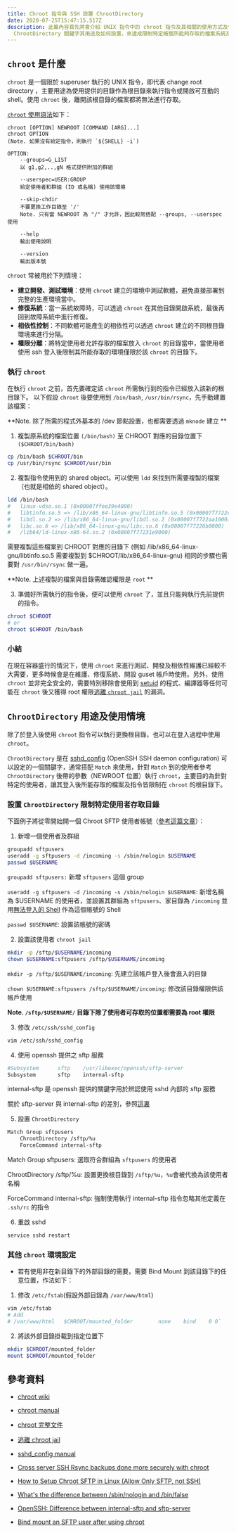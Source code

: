 ```yaml
---
title: Chroot 指令與 SSH 設置 ChrootDirectory
date: 2020-07-25T15:47:15.517Z
description: 此篇內容首先將會介紹 UNIX 指令中的 chroot 指令及其相關的使用方式及情境，並且介紹在 SSH 中的
  ChrootDirectory 關鍵字其用途及如何設置，來達成限制特定帳號所能夠存取的檔案系統及可執行的指令等目的。
---
```

## `chroot` 是什麼

`chroot` 是一個限於 superuser 執行的 UNIX 指令，即代表 change root directory ，主要用途為使用提供的目錄作為根目錄來執行指令或開啟可互動的 shell。使用 `chroot` 後，離開該根目錄的檔案都將無法進行存取。

[`chroot` 使用語法]((http://manpages.ubuntu.com/manpages/focal/zh_TW/man8/chroot.8.html))如下：

```
chroot [OPTION] NEWROOT [COMMAND [ARG]...]
chroot OPTION 
(Note. 如果沒有給定指令，則執行 `${SHELL} -i`)

OPTION:
    --groups=G_LIST 
    以 g1,g2,..,gN 格式提供附加的群組 

    --userspec=USER:GROUP
    給定使用者和群組 (ID 或名稱) 使用該環境

    --skip-chdir
    不要更換工作目錄至 '/'
    Note. 只有當 NEWROOT 為 "/" 才允許，因此較常搭配 --groups, --userspec 使用

    --help
    輸出使用說明

    --version
    輸出版本號
```

`chroot` 常被用於下列情境：

* **建立開發、測試環境**：使用 `chroot` 建立的環境中測試軟體，避免直接部署到完整的生產環境當中。
* **修復系統**：當一系統故障時，可以透過 `chroot` 在其他目錄開啟系統，最後再回到故障系統中進行修復。
* **相依性控制**：不同軟體可能產生的相依性可以透過 `chroot` 建立的不同根目錄環境來進行分隔。
* **權限分離**：將特定使用者允許存取的檔案放入 `chroot` 的目錄當中，當使用者使用 ssh 登入後限制其所能存取的環境僅限於該 `chroot` 的目錄下。

### 執行 `chroot`

在執行 `chroot` 之前，首先要確定該 `chroot` 所需執行到的指令已經放入該新的根目錄下。
以下假設 `chroot` 後要使用到 `/bin/bash`, `/usr/bin/rsync`，先手動建置該檔案：

**Note. 除了所需的程式外基本的 /dev 節點設置，也都需要透過 `mknode` 建立 **
1. 複製原系統的檔案位置 `(/bin/bash)` 至 CHROOT 對應的目錄位置下 `($CHROOT/bin/bash)`

```bash
cp /bin/bash $CHROOT/bin
cp /usr/bin/rsync $CHROOT/usr/bin
```

2. 複製指令使用到的 shared object。可以使用 `ldd` 來找到所需要複製的檔案（也就是相依的 shared object）。

```bash
ldd /bin/bash
#	linux-vdso.so.1 (0x00007ffee39e4000)
#	libtinfo.so.5 => /lib/x86_64-linux-gnu/libtinfo.so.5 (0x00007f7722ca5000)
#	libdl.so.2 => /lib/x86_64-linux-gnu/libdl.so.2 (0x00007f7722aa1000)
#	libc.so.6 => /lib/x86_64-linux-gnu/libc.so.6 (0x00007f77226b0000)
#	/lib64/ld-linux-x86-64.so.2 (0x00007f77231e9000)
```
需要複製這些檔案到 CHROOT 對應的目錄下 (例如 /lib/x86_64-linux-gnu/libtinfo.so.5 需要複製到 $CHROOT/lib/x86_64-linux-gnu)
相同的步驟也需要對 `/usr/bin/rsync` 做一遍。

**Note. 上述複製的檔案與目錄需確認權限是 `root` **

3. 準備好所需執行的指令後，便可以使用 `chroot` 了，並且只能夠執行先前提供的指令。

```bash
chroot $CHROOT
# or
chroot $CHROOT /bin/bash
```

### 小結
在現在容器盛行的情況下，使用 `chroot` 來進行測試、開發及相依性維護已經較不大需要，更多時候會是在維護、修復系統、開設 guset 帳戶時使用。另外，使用 `chroot` 並非完全安全的，需要特別移除會使用到 [setuid](https://man7.org/linux/man-pages/man2/setuid.2.html) 的程式、編譯器等任何可能在 `chroot` 後又獲得 root 權限[逃離 `chroot jail`](https://web.archive.org/web/20160127150916/http://www.bpfh.net/simes/computing/chroot-break.html) 的漏洞。

## `ChrootDirectory` 用途及使用情境
除了於登入後使用 `chroot` 指令可以執行更換根目錄，也可以在登入過程中使用 `chroot`。

`ChrootDirectory` 是在 [sshd_config](https://linux.die.net/man/5/sshd_config) (OpenSSH SSH daemon configuration) 可以設定的一個關鍵字，通常搭配 `Match` 來使用，針對 `Match` 到的使用者參考 `ChrootDirectory` 後帶的參數（NEWROOT 位置）執行 `chroot`，主要目的為針對特定的使用者，讓其登入後所能存取的檔案及指令皆限制在 `chroot` 的根目錄下。

### 設置 `ChrootDirectory` 限制特定使用者存取目錄
下面例子將從零開始開一個 Chroot SFTP 使用者帳號（[參考這篇文章](https://www.thegeekstuff.com/2012/03/chroot-sftp-setup/)）：
1. 新增一個使用者及群組
```bash
groupadd sftpusers
useradd -g sftpusers -d /incoming -s /sbin/nologin $USERNAME
passwd $USERNAME
```
`groupadd sftpusers:` 新增 `sftpusers` 這個 group

`useradd -g sftpusers -d /incoming -s /sbin/nologin $USERNAME`: 新增名稱為   $USERNAME 的使用者，並設置其群組為 `sftpusers`、家目錄為 `/incoming` 並用[無法登入的 Shell](http://linux.vbird.org/linux_basic/0410accountmanager.php#nologin) 作為這個帳號的 Shell

`passwd $USERNAME`: 設置該帳號的密碼

2. 設置該使用者 `chroot jail`
```bash
mkdir -p /sftp/$USERNAME/incoming
chown $USERNAME:sftpusers /sftp/$USERNAME/incoming
```
`mkdir -p /sftp/$USERNAME/incoming`: 先建立該帳戶登入後會進入的目錄

`chown $USERNAME:sftpusers /sftp/$USERNAME/incoming`: 修改該目錄權限供該帳戶使用

**Note. `/sftp/$USERNAME/` 目錄下除了使用者可存取的位置都需要為 root 權限**

3. 修改 `/etc/ssh/sshd_config`
```bash
vim /etc/ssh/sshd_config
```

4. 使用 openssh 提供之 sftp 服務
```bash
#Subsystem      sftp    /usr/libexec/openssh/sftp-server
Subsystem       sftp    internal-sftp
```
internal-sftp 是 openssh 提供的關鍵字用於辨認使用 sshd 內部的 sftp 服務

關於 sftp-server 與 internal-sftp 的差別，參照[這裏](https://serverfault.com/questions/660160/openssh-difference-between-internal-sftp-and-sftp-server)

5. 設置 `ChrootDirectory`
```bash
Match Group sftpusers
    ChrootDirectory /sftp/%u
    ForceCommand internal-sftp
```
Match Group sftpusers: 選取符合群組為 `sftpusers` 的使用者

ChrootDirectory /sftp/%u: 設置更換根目錄到 `/sftp/%u`，`%u`會被代換為該使用者名稱

ForceCommand internal-sftp: 強制使用執行 internal-sftp 指令忽略其他定義在 `.ssh/rc` 的指令


6. 重啟 sshd
```bash
service sshd restart
```
### 其他 `chroot` 環境設定
- 若有使用非在新目錄下的外部目錄的需要，需要 Bind Mount 到該目錄下的任意位置，作法如下：
1. 修改 `/etc/fstab`(假設外部目錄為 `/var/www/html`)
```bash
vim /etc/fstab
# Add
# /var/www/html   $CHROOT/mounted_folder        none    bind    0 0`
```

2. 將該外部目錄掛載到指定位置下
```bash
mkdir $CHROOT/mounted_folder
mount $CHROOT/mounted_folder
```

## 參考資料

- [chroot wiki](https://zh.wikipedia.org/wiki/Chroot)

- [chroot manual](http://manpages.ubuntu.com/manpages/focal/zh_TW/man8/chroot.8.html)

- [chroot 完整文件](https://www.gnu.org/software/coreutils/manual/html_node/chroot-invocation.html#chroot-invocation)

- [逃離 chroot jail](https://web.archive.org/web/20160127150916/http://www.bpfh.net/simes/computing/chroot-break.html)

- [sshd_config manual](https://linux.die.net/man/5/sshd_config)

- [Cross server SSH Rsync backups done more securely with chroot](https://www.marcus-povey.co.uk/2015/04/09/cross-server-ssh-rsync-backups-done-more-securely/)

- [How to Setup Chroot SFTP in Linux (Allow Only SFTP, not SSH)](https://www.thegeekstuff.com/2012/03/chroot-sftp-setup/)

- [What's the difference between /sbin/nologin and /bin/false](https://unix.stackexchange.com/questions/10852/whats-the-difference-between-sbin-nologin-and-bin-false)

- [OpenSSH: Difference between internal-sftp and sftp-server](https://serverfault.com/questions/660160/openssh-difference-between-internal-sftp-and-sftp-server)

- [Bind mount an SFTP user after using chroot](https://support.rackspace.com/how-to/bind-mount-an-sftp-user-after-using-chroot/)